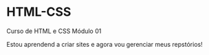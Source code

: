 # HTML-CSS
 Curso de HTML e CSS Módulo 01

 Estou aprendend a criar sites e agora vou gerenciar meus repstórios!
